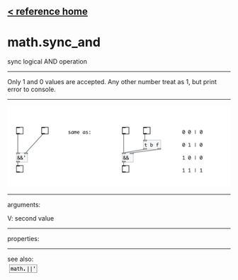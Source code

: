 [< reference home](index.html)
---

# math.sync_and


sync logical AND operation

---

Only 1 and 0 values are accepted. Any other number treat as 1, but print error to
            console.
<br>


---


![example](examples/math.sync_and-example.jpg)

---
arguments:

V: second value<br>

---
properties:


---
see also:<br>
[![math.||&#39;](img/object_math.||&#39;.png)](math.||'.html)

